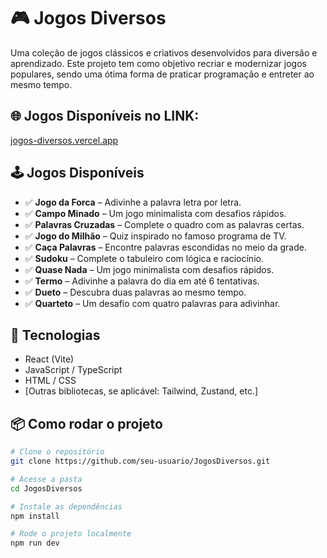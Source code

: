 # 🎮 Jogos Diversos

Uma coleção de jogos clássicos e criativos desenvolvidos para diversão e aprendizado. Este projeto tem como objetivo recriar e modernizar jogos populares, sendo uma ótima forma de praticar programação e entreter ao mesmo tempo.

## 🌐 Jogos Disponíveis no LINK:

[jogos-diversos.vercel.app](https://jogos-diversos.vercel.app/)

## 🕹️ Jogos Disponíveis

- ✅ **Jogo da Forca** – Adivinhe a palavra letra por letra.
- ✅ **Campo Minado** – Um jogo minimalista com desafios rápidos.
- ✅ **Palavras Cruzadas** – Complete o quadro com as palavras certas.
- ✅ **Jogo do Milhão** – Quiz inspirado no famoso programa de TV.
- ✅ **Caça Palavras** – Encontre palavras escondidas no meio da grade.
- ✅ **Sudoku** – Complete o tabuleiro com lógica e raciocínio.
- ✅ **Quase Nada** – Um jogo minimalista com desafios rápidos.
- ✅ **Termo** – Adivinhe a palavra do dia em até 6 tentativas.
- ✅ **Dueto** – Descubra duas palavras ao mesmo tempo.
- ✅ **Quarteto** – Um desafio com quatro palavras para adivinhar.

## 🚀 Tecnologias

- React (Vite)
- JavaScript / TypeScript
- HTML / CSS
- [Outras bibliotecas, se aplicável: Tailwind, Zustand, etc.]

## 📦 Como rodar o projeto

```bash
# Clone o repositório
git clone https://github.com/seu-usuario/JogosDiversos.git

# Acesse a pasta
cd JogosDiversos

# Instale as dependências
npm install

# Rode o projeto localmente
npm run dev
```
